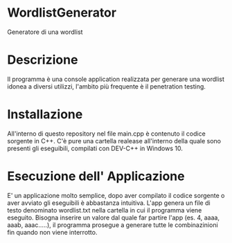 # WordlistGenerator
Generatore di una  wordlist

# Descrizione 
Il programma è una console application realizzata per generare una wordlist idonea a diversi utilizzi,
l'ambito più frequente è il penetration testing.

# Installazione 
All'interno di questo repository nel file main.cpp è contenuto il codice sorgente in C++.
C'è pure una cartella realease all'interno della quale sono presenti gli eseguibili,
compilati con DEV-C++ in Windows 10.

# Esecuzione dell' Applicazione
E' un applicazione molto semplice, dopo aver compilato il codice sorgente o aver avviato gli eseguibili è abbastanza intuitiva.
L'app genera un file di testo denominato wordlist.txt nella cartella in cui il programma viene eseguito.
Bisogna inserire un valore dal quale far partire l'app (es. 4,  aaaa, aaab, aaac.....), il programma prosegue a generare tutte le 
combinazinioni fin quando non viene interrotto.


